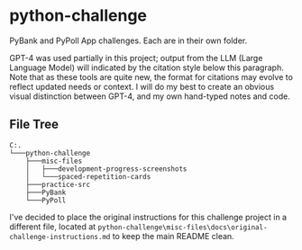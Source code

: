 # python-challenge
PyBank and PyPoll App challenges. Each are in their own folder. 

GPT-4 was used partially in this project; output from the LLM (Large Language Model) will indicated by the citation style below this paragraph. Note that as these tools are quite new, the format for citations may evolve to reflect updated needs or context. I will do my best to create an obvious visual distinction between GPT-4, and my own hand-typed notes and code.



## File Tree
```
C:.
└───python-challenge
    ├───misc-files
    │   ├───development-progress-screenshots
    │   └───spaced-repetition-cards
    ├───practice-src
    ├───PyBank
    └───PyPoll
```

I've decided to place the original instructions for this challenge project in a different file, located at `python-challenge\misc-files\docs\original-challenge-instructions.md` to keep the main README clean. 

